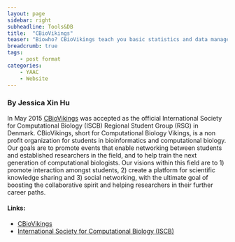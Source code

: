 ```yaml
---
layout: page
sidebar: right
subheadline: Tools&DB
title:  "CBioVikings"
teaser: "Biowho? CBioVikings teach you basic statistics and data management!"
breadcrumb: true
tags:
    - post format
categories:
    - YAAC
    - Website
---
```



### By Jessica Xin Hu   

In May 2015 <a href="http://cbiovikings.org" target="_blank">CBioVikings</a> was accepted as the official International Society for Computational Biology (ISCB) Regional Student Group (RSG) in Denmark. CBioVikings, short for Computational Biology Vikings, is a non profit organization for students in bioinformatics and computational biology. Our goals are to promote events that enable networking between students and established researchers in the field, and to help train the next generation of computational biologists. Our visions within this field are to 1) promote interaction amongst students, 2) create a platform for scientific knowledge sharing and 3) social networking, with the ultimate goal of boosting the collaborative spirit and helping researchers in their further career paths.

#### Links: 
- <a href="http://cbiovikings.org" target="_blank">CBioVikings</a>
- <a href="http://www.iscb.org" target="_blank">International Society for Computational Biology (ISCB)</a>



